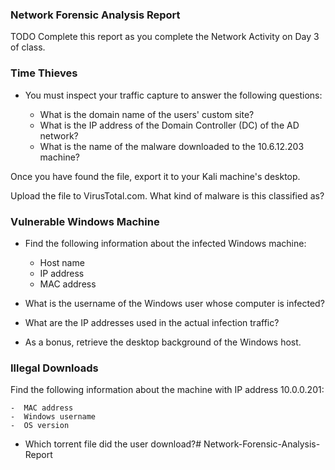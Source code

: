 ### Network Forensic Analysis Report

TODO Complete this report as you complete the Network Activity on Day 3 of class.

### Time Thieves

-  You must inspect your traffic capture to answer the following questions:

    -  What is the domain name of the users' custom site?
    -  What is the IP address of the Domain Controller (DC) of the AD network?
    -  What is the name of the malware downloaded to the 10.6.12.203 machine?

Once you have found the file, export it to your Kali machine's desktop.


Upload the file to VirusTotal.com.
What kind of malware is this classified as?



### Vulnerable Windows Machine


-  Find the following information about the infected Windows machine:

    -  Host name
    -  IP address
    -  MAC address



-  What is the username of the Windows user whose computer is infected?


-  What are the IP addresses used in the actual infection traffic?


-  As a bonus, retrieve the desktop background of the Windows host.




### Illegal Downloads


Find the following information about the machine with IP address 10.0.0.201:

    -  MAC address
    -  Windows username
    -  OS version



-  Which torrent file did the user download?# Network-Forensic-Analysis-Report


